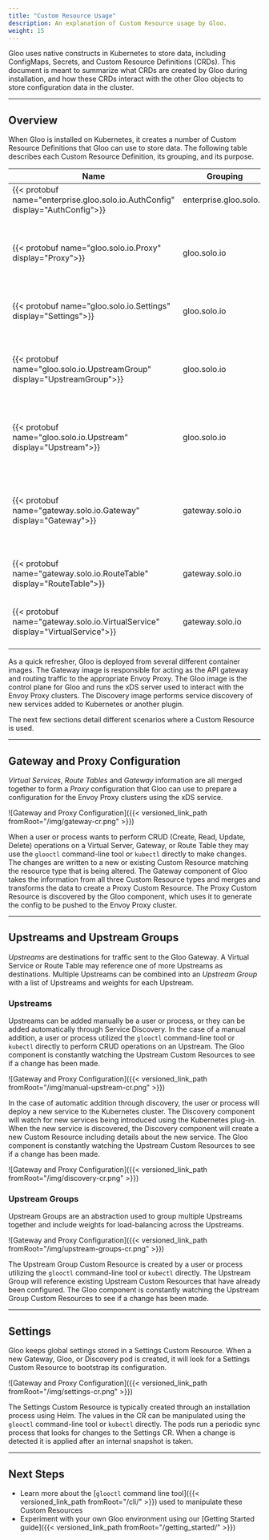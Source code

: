 ```yaml
---
title: "Custom Resource Usage"
description: An explanation of Custom Resource usage by Gloo.
weight: 15
---
```


Gloo uses native constructs in Kubernetes to store data, including ConfigMaps, Secrets, and Custom Resource Definitions (CRDs). This document is meant to summarize what CRDs are created by Gloo during installation, and how these CRDs interact with the other Gloo objects to store configuration data in the cluster.

---

## Overview

When Gloo is installed on Kubernetes, it creates a number of Custom Resource Definitions that Gloo can use to store data. The following table describes each Custom Resource Definition, its grouping, and its purpose.

| Name | Grouping | Purpose |
|------|----------|---------|
| {{< protobuf name="enterprise.gloo.solo.io.AuthConfig" display="AuthConfig">}} | enterprise.gloo.solo.io | User-facing authentication configuration |
| {{< protobuf name="gloo.solo.io.Proxy" display="Proxy">}} | gloo.solo.io | A combination of Gateway resources to be pushed by Gloo to the Envoy proxy. |
| {{< protobuf name="gloo.solo.io.Settings" display="Settings">}} | gloo.solo.io | Global settings for all Gloo components. |
| {{< protobuf name="gloo.solo.io.UpstreamGroup" display="UpstreamGroup">}} | gloo.solo.io | Defining multiple Upstreams or external endpoints for a Virtual Service. |
| {{< protobuf name="gloo.solo.io.Upstream" display="Upstream">}} | gloo.solo.io | Upstreams represent destinations for routing HTTP requests. |
| {{< protobuf name="gateway.solo.io.Gateway" display="Gateway">}} | gateway.solo.io | Describes a single Listener and the routing Upstreams reachable via the Gateway Proxy. |
| {{< protobuf name="gateway.solo.io.RouteTable" display="RouteTable">}} | gateway.solo.io | Child Routing object for the Gloo Gateway. |
| {{< protobuf name="gateway.solo.io.VirtualService" display="VirtualService">}} | gateway.solo.io | Describes the set of routes to match for a set of domains. |

As a quick refresher, Gloo is deployed from several different container images. The Gateway image is responsible for acting as the API gateway and routing traffic to the appropriate Envoy Proxy. The Gloo image is the control plane for Gloo and runs the xDS server used to interact with the Envoy Proxy clusters. The Discovery image performs service discovery of new services added to Kubernetes or another plugin.


The next few sections detail different scenarios where a Custom Resource is used.

---

## Gateway and Proxy Configuration

*Virtual Services*, *Route Tables* and *Gateway* information are all merged together to form a *Proxy* configuration that Gloo can use to prepare a configuration for the Envoy Proxy clusters using the xDS service. 

![Gateway and Proxy Configuration]({{< versioned_link_path fromRoot="/img/gateway-cr.png" >}})

When a user or process wants to perform CRUD (Create, Read, Update, Delete) operations on a Virtual Server, Gateway, or Route Table they may use the `glooctl` command-line tool or `kubectl` directly to make changes. The changes are written to a new or existing Custom Resource matching the resource type that is being altered. The Gateway component of Gloo takes the information from all three Custom Resource types and merges and transforms the data to create a Proxy Custom Resource. The Proxy Custom Resource is discovered by the Gloo component, which uses it to generate the config to be pushed to the Envoy Proxy cluster.

---

## Upstreams and Upstream Groups

*Upstreams* are destinations for traffic sent to the Gloo Gateway. A Virtual Service or Route Table may reference one of more Upstreams as destinations. Multiple Upstreams can be combined into an *Upstream Group* with a list of Upstreams and weights for each Upstream.

### Upstreams

Upstreams can be added manually be a user or process, or they can be added automatically through Service Discovery. In the case of a manual addition, a user or process utilized the `glooctl` command-line tool or `kubectl` directly to perform CRUD operations on an Upstream. The Gloo component is constantly watching the Upstream Custom Resources to see if a change has been made.

![Gateway and Proxy Configuration]({{< versioned_link_path fromRoot="/img/manual-upstream-cr.png" >}})

In the case of automatic addition through discovery, the user or process will deploy a new service to the Kubernetes cluster. The Discovery component will watch for new services being introduced using the Kubernetes plug-in. When the new service is discovered, the Discovery component will create a new Custom Resource including details about the new service. The Gloo component is constantly watching the Upstream Custom Resources to see if a change has been made.

![Gateway and Proxy Configuration]({{< versioned_link_path fromRoot="/img/discovery-cr.png" >}})

### Upstream Groups

Upstream Groups are an abstraction used to group multiple Upstreams together and include weights for load-balancing across the Upstreams. 

![Gateway and Proxy Configuration]({{< versioned_link_path fromRoot="/img/upstream-groups-cr.png" >}})

The Upstream Group Custom Resource is created by a user or process utilizing the `glooctl` command-line tool or `kubectl` directly. The Upstream Group will reference existing Upstream Custom Resources that have already been configured. The Gloo component is constantly watching the Upstream Group Custom Resources to see if a change has been made.

---

## Settings

Gloo keeps global settings stored in a Settings Custom Resource. When a new Gateway, Gloo, or Discovery pod is created, it will look for a Settings Custom Resource to bootstrap its configuration. 

![Gateway and Proxy Configuration]({{< versioned_link_path fromRoot="/img/settings-cr.png" >}})

The Settings Custom Resource is typically created through an installation process using Helm. The values in the CR can be manipulated using the `glooctl` command-line tool or `kubectl` directly. The pods run a periodic sync process that looks for changes to the Settings CR. When a change is detected it is applied after an internal snapshot is taken.

---

## Next Steps

* Learn more about the [`glooctl` command line tool]({{< versioned_link_path fromRoot="/cli/" >}}) used to manipulate these Custom Resources
* Experiment with your own Gloo environment using our [Getting Started guide]({{< versioned_link_path fromRoot="/getting_started/" >}})